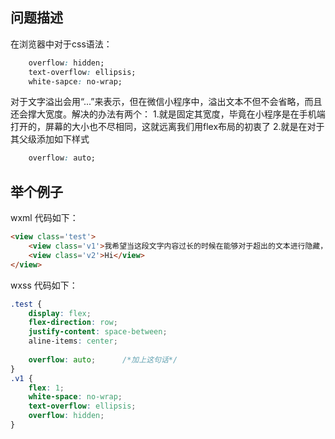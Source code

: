 ## 问题描述
在浏览器中对于css语法：
```css
    overflow: hidden;
    text-overflow: ellipsis;
    white-sapce: no-wrap;
```

对于文字溢出会用“...”来表示，但在微信小程序中，溢出文本不但不会省略，而且还会撑大宽度。解决的办法有两个：
    1.就是固定其宽度，毕竟在小程序是在手机端打开的，屏幕的大小也不尽相同，这就远离我们用flex布局的初衷了
    2.就是在对于其父级添加如下样式
``` css
    overflow: auto;
```

## 举个例子
wxml 代码如下：
``` html
<view class='test'>
    <view class='v1'>我希望当这段文字内容过长的时候在能够对于超出的文本进行隐藏，并用“...”表示，而且不会破坏布局</view>
    <view class='v2'>Hi</view>
</view>

```
wxss 代码如下：

``` css
.test {
    display: flex;
    flex-direction: row;
    justify-content: space-between;
    aline-items: center;
    
    overflow: auto;      /*加上这句话*/
}
.v1 {
    flex: 1;
    white-space: no-wrap;
    text-overflow: ellipsis;
    overflow: hidden;
}
```


